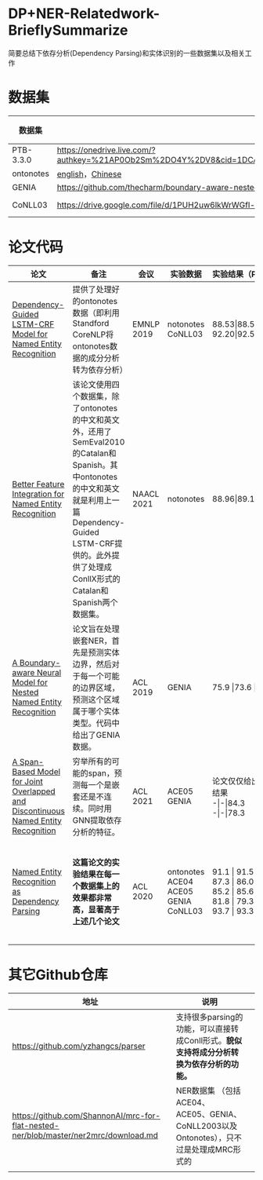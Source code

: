 # DP+NER-Relatedwork-BrieflySummarize
简要总结下依存分析(Dependency Parsing)和实体识别的一些数据集以及相关工作



# 数据集

| 数据集    | 地址                                                         | 来源                                                         | 备注 |
| --------- | ------------------------------------------------------------ | ------------------------------------------------------------ | ---- |
| PTB-3.3.0 | https://onedrive.live.com/?authkey=%21AP0Ob2Sm%2DO4Y%2DV8&cid=1DCA4A0FD060776E&id=1DCA4A0FD060776E%2160323&parId=1DCA4A0FD060776E%2158828&action=locate | https://github.com/wangxinyu0922/Second_Order_Parsing/issues/1 |      |
| ontonotes | [english](https://drive.google.com/file/d/1AAWnb5GlDiNMj3yNoaoQtoKHj7iSqNey/view)，[Chinese](https://drive.google.com/file/d/10t3XpZzsD67ji0a7sw9nHM7I5UhrJcdf/view) | https://github.com/allanj/ner_with_dependency                |      |
| GENIA     | https://github.com/thecharm/boundary-aware-nested-ner/tree/master/Our_boundary-aware_model/data/genia |                                                              |      |
| CoNLL03   | https://drive.google.com/file/d/1PUH2uw6lkWrWGfl-9wOAG13lvPrvKO25/view | https://github.com/ShannonAI/mrc-for-flat-nested-ner/blob/master/ner2mrc/download.md |      |





# 论文代码

| 论文                                                         | 备注                                                         | 会议       | 实验数据                                        | 实验结果（P\|R\|F1）                                         | 其它                                              |
| ------------------------------------------------------------ | ------------------------------------------------------------ | ---------- | ----------------------------------------------- | ------------------------------------------------------------ | ------------------------------------------------- |
| [Dependency-Guided LSTM-CRF Model for Named Entity Recognition](https://github.com/allanj/ner_with_dependency) | 提供了处理好的ontonotes数据（即利用Standford CoreNLP将ontonotes数据的成分分析转为依存分析） | EMNLP 2019 | notonotes<br>CoNLL03                            | 88.53\|88.50\|88.52<br>92.20\|92.50\|92.40                   |                                                   |
| [Better Feature Integration for Named Entity Recognition](https://github.com/xuuuluuu/SynLSTM-for-NER) | 该论文使用四个数据集，除了ontonotes的中文和英文外，还用了SemEval2010的Catalan和Spanish。其中ontonotes的中文和英文就是利用上一篇Dependency-Guided LSTM-CRF提供的。此外提供了处理成ConllX形式的Catalan和Spanish两个数据集。 | NAACL 2021 | notonotes<br>                                   | 88.96\|89.13\|89.04                                          |                                                   |
| [A Boundary-aware Neural Model for Nested Named Entity Recognition](https://github.com/thecharm/boundary-aware-nested-ner) | 论文旨在处理嵌套NER，首先是预测实体边界，然后对于每一个可能的边界区域，预测这个区域属于哪个实体类型。代码中给出了GENIA数据。 | ACL 2019   | GENIA                                           | 75.9 \|73.6 \|74.7                                           |                                                   |
| [A Span-Based Model for Joint Overlapped and Discontinuous Named Entity Recognition](https://github.com/foxlf823/sodner) | 穷举所有的可能的span，预测每一个是嵌套还是不连续。同时用GNN提取依存分析的特征。 | ACL 2021   | ACE05<br>GENIA                                  | 论文仅仅给出F1值的结果<br>-\|-\|84.3<br>-\|-\|78.3           |                                                   |
| [Named Entity Recognition as Dependency Parsing](https://github.com/juntaoy/biaffine-ner) | **这篇论文的实验结果在每一个数据集上的效果都非常高，显著高于上述几个论文** | ACL 2020   | ontonotes<br>ACE04<br>ACE05<br>GENIA<br>CoNLL03 | 91.1 \| 91.5 \| 91.3<br>87.3 \| 86.0 \| 86.7<br>85.2 \| 85.6 \| 85.4<br>81.8 \| 79.3 \| 80.5<br>93.7 \| 93.3 \| 93.5 | 使用了BERT-large作为词向量，**去掉后下降2.4个点** |





# 其它Github仓库

| 地址                                                         | 说明                                                         |      |
| ------------------------------------------------------------ | ------------------------------------------------------------ | ---- |
| https://github.com/yzhangcs/parser                           | 支持很多parsing的功能，可以直接转成Conll形式。**貌似支持将成分分析转换为依存分析的功能。** |      |
| https://github.com/ShannonAI/mrc-for-flat-nested-ner/blob/master/ner2mrc/download.md | NER数据集 （包括ACE04、ACE05、GENIA、CoNLL2003以及Ontonotes），只不过是处理成MRC形式的 |      |
|                                                              |                                                              |      |

